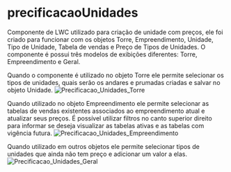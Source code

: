 # precificacaoUnidades
Componente de LWC utilizado para criação de unidade com preços, ele foi criado para funcionar com os objetos Torre, Empreendimento, Unidade, Tipo de Unidade, Tabela de vendas e Preço de Tipos de Unidades.
O componente é possui três modelos de exibições diferentes: Torre, Empreendimento e Geral.

Quando o componente é utilizado no objeto Torre ele permite selecionar os tipos de unidades, quais serão os andares e prumadas criadas e salvar no objeto Unidade.
![Precificacao_Unidades_Torre](https://user-images.githubusercontent.com/71858303/153877406-2dfd0755-c57c-4993-9d01-9a3d390e379b.jpg)

Quando utilizado no objeto Empreendimento ele permite selecionar as tabelas de vendas existentes associados ao empreendimento atual e atualizar seus preços. É possível utilizar filtros no canto superior direito para informar se deseja visualizar as tabelas ativas e as tabelas com vigência futura.
![Precificacao_Unidades_Empreendimento](https://user-images.githubusercontent.com/71858303/153877656-f9faead3-8b13-494b-95f1-e8cb4a132e21.jpg)

Quando utilizado em outros objetos ele permite selecionar tipos de unidades que ainda não tem preço e adicionar um valor a elas.
![Precificacao_Unidades_Geral](https://user-images.githubusercontent.com/71858303/153878036-2662fe96-7f46-4a03-b119-6c333d970a8e.jpg)

